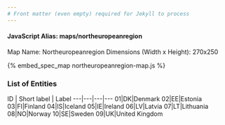 ```yaml
---
# Front matter (even empty) required for Jekyll to process
---
```


#### JavaScript Alias: maps/northeuropeanregion

Map Name: Northeuropeanregion
Dimensions (Width x Height): 270x250



{% embed_spec_map northeuropeanregion-map.js %}

### List of Entities

ID | Short label | Label
---|---|---|---
01|DK|Denmark
02|EE|Estonia
03|FI|Finland
04|IS|Iceland
05|IE|Ireland
06|LV|Latvia
07|LT|Lithuania
08|NO|Norway
10|SE|Sweden
09|UK|United Kingdom

